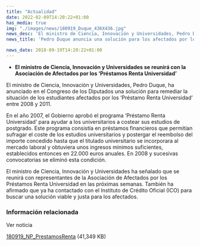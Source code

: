 ```yaml
---
title: "Actualidad"
date: 2022-02-09T14:20:22+01:00
has_media: true
img: "./images/news/180919_Duque_436X436.jpg"
news_desc: 'El ministro de Ciencia, Innovación y Universidades, Pedro Duque, ha anunciado en el Congreso de los Diputados una solución para remediar la situación de los estudiantes afectados por los "Préstamo Renta Universidad" entre 2008 y 2011.<b>Este contenido incluye:</b> <i class="fal fa-file-</a><i class="fas fa-external-link-alt"></i> </a><i class="fas fa-external-link-alt"></i>_icon"></i>'
news_title: 'Pedro Duque anuncia una solución para los afectados por los "Préstamos Renta Universidad"'

news_date: 2018-09-19T14:20:22+01:00
---
```

<ul>
<li><b>El ministro de Ciencia, Innovaci&oacute;n y Universidades se reunir&aacute; con la Asociaci&oacute;n de Afectados por los &lsquo;Pr&eacute;stamos Renta Universidad&rsquo;</b></li>
</ul>
<p>El ministro de Ciencia, Innovaci&oacute;n y Universidades, Pedro Duque, ha anunciado en el Congreso de los Diputados una soluci&oacute;n para remediar la situaci&oacute;n de los estudiantes afectados por los &lsquo;Pr&eacute;stamo Renta Universidad&rsquo; entre 2008 y 2011.</p>
<p>En el a&ntilde;o 2007, el Gobierno aprob&oacute; el programa &lsquo;Pr&eacute;stamo Renta Universidad&rsquo; para ayudar a los universitarios a costear sus estudios de postgrado. Este programa consist&iacute;a en pr&eacute;stamos financieros que permit&iacute;an sufragar el coste de los estudios universitarios y postergar el reembolso del importe concedido hasta que el titulado universitario se incorporara al mercado laboral y obtuviera unos ingresos m&iacute;nimos suficientes, establecidos entonces en 22.000 euros anuales. En 2008 y sucesivas convocatorias se elimin&oacute; esta condici&oacute;n.</p>
<p>El ministro de Ciencia, Innovaci&oacute;n y Universidades ha se&ntilde;alado que se reunir&aacute; con representantes de la Asociaci&oacute;n de Afectados por los Pr&eacute;stamos Renta Universidad en las pr&oacute;ximas semanas. Tambi&eacute;n ha afirmado que ya ha contactado con el Instituto de Cr&eacute;dito Oficial (ICO) para buscar una soluci&oacute;n viable y justa para los afectados.</p>
	<div class="row"> 
		<div class="col-12 box_card_title d-flex"> 
			<h3 class="title_separador"><i class="fas fa-download"></i>Información relacionada</h3> 
		</div> 
		<div class="col-lg-12 box_card"> <p>Ver noticia</p> 
		</div> 
		<div class="col-lg-12 cards_download_cnt">  
			<div class="row"> 
				<div class="download_card"> 
					<a class="card" href="{{<siteurl>}}documentos/PDF/news/180919_NP_PrestamosRenta.pdf" target="_blank"> 
					<div class="card-header"> 
						   <i class="fal fa-download"></i> 
					</div> </a> 
					<div class="card-body"> 
						<p class="text_file"><a class="card" href="{{<siteurl>}}documentos/PDF/news/180919_NP_PrestamosRenta.pdf" target="_blank">  
						<span class="tit">180919_NP_PrestamosRenta</span></a> <i class="fal fa-file-_icon"></i>(41,349 KB)</p> 
					</div>
				</div> 		
			</div> 
		</div> 
	</div>
